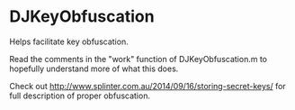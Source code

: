 # DJKeyObfuscation

Helps facilitate key obfuscation. 

Read the comments in the "work" function of DJKeyObfuscation.m to hopefully understand more of what this does.

Check out http://www.splinter.com.au/2014/09/16/storing-secret-keys/ for full description of proper obfuscation.
